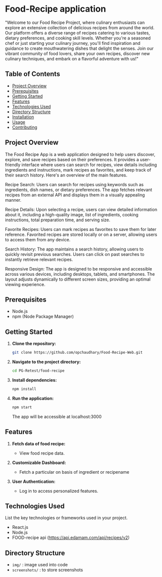 # Food-Recipe application
"Welcome to our Food Recipe Project, where culinary enthusiasts can explore an extensive collection of delicious recipes from around the world. Our platform offers a diverse range of recipes catering to various tastes, dietary preferences, and cooking skill levels. Whether you're a seasoned chef or just starting your culinary journey, you'll find inspiration and guidance to create mouthwatering dishes that delight the senses. Join our vibrant community of food lovers, share your own recipes, discover new culinary techniques, and embark on a flavorful adventure with us!"       

## Table of Contents

- [Project Overview](#project-overview)
- [Prerequisites](#prerequisites)
- [Getting Started](#getting-started)
- [Features](#features)
- [Technologies Used](#technologies-used)
- [Directory Structure](#directory-structure)
- [Installation](#installation)
- [Usage](#usage)
- [Contributing](#contributing)


## Project Overview

The Food Recipe App is a web application designed to help users discover, explore, and save recipes based on their preferences. It provides a user-friendly interface where users can search for recipes, view details including ingredients and instructions, mark recipes as favorites, and keep track of their search history. Here's an overview of the main features.

Recipe Search: Users can search for recipes using keywords such as ingredients, dish names, or dietary preferences. The app fetches relevant recipes from an external API and displays them in a visually appealing manner.

Recipe Details: Upon selecting a recipe, users can view detailed information about it, including a high-quality image, list of ingredients, cooking instructions, total preparation time, and serving size.

Favorite Recipes: Users can mark recipes as favorites to save them for later reference. Favorited recipes are stored locally or on a server, allowing users to access them from any device.

Search History: The app maintains a search history, allowing users to quickly revisit previous searches. Users can click on past searches to instantly retrieve relevant recipes.

Responsive Design: The app is designed to be responsive and accessible across various devices, including desktops, tablets, and smartphones. The layout adjusts dynamically to different screen sizes, providing an optimal viewing experience.


## Prerequisites

- Node.js
- npm (Node Package Manager)
## Getting Started

1. **Clone the repository:**

    ```bash
    git clone https://github.com/opchaudhary/Food-Recipe-Web.git
    ```

2. **Navigate to the project directory:**

    ```bash
    cd PG-Retest/food-recipe
    ```

3. **Install dependencies:**

    ```bash
    npm install
    ```

4. **Run the application:**

    ```bash
    npm start
    ```

    The app will be accessible at localhost:3000

## Features

1. **Fetch data of food recipe:**
   - View food recipe data.

2. **Customizable Dashboard:**
   - Fetch a particular on basis of ingredient or recipename

3. **User Authentication:**
   - Log in to access personalized features.

## Technologies Used

List the key technologies or frameworks used in your project.
- React.js
- Node.js
- FOOD-recipe api (https://api.edamam.com/api/recipes/v2)

## Directory Structure

- `img/` : image used into code
- `screenshots/` : to store screenshots
